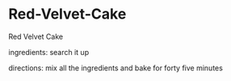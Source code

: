 # Red-Velvet-Cake
Red Velvet Cake


ingredients:
search it up

directions:
mix all the ingredients and bake for forty five minutes
